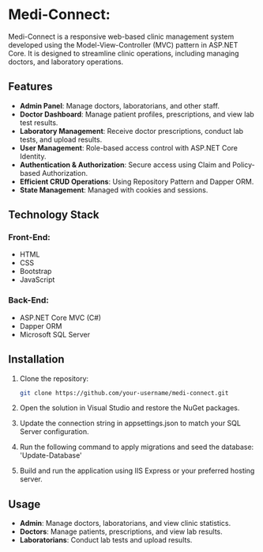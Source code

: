 # Medi-Connect:
Medi-Connect is a responsive web-based clinic management system developed using the Model-View-Controller (MVC) pattern in ASP.NET Core. It is designed to streamline clinic operations, including managing doctors, and laboratory operations.

## Features
- **Admin Panel**: Manage doctors, laboratorians, and other staff.
- **Doctor Dashboard**: Manage patient profiles, prescriptions, and view lab test results.
- **Laboratory Management**: Receive doctor prescriptions, conduct lab tests, and upload results.
- **User Management**: Role-based access control with ASP.NET Core Identity.
- **Authentication & Authorization**: Secure access using Claim and Policy-based Authorization.
- **Efficient CRUD Operations**: Using Repository Pattern and Dapper ORM.
- **State Management**: Managed with cookies and sessions.

## Technology Stack
### Front-End:
- HTML
- CSS
- Bootstrap
- JavaScript
### Back-End:
- ASP.NET Core MVC (C#)
- Dapper ORM
- Microsoft SQL Server

## Installation
1. Clone the repository:
   ```bash
   git clone https://github.com/your-username/medi-connect.git

2. Open the solution in Visual Studio and restore the NuGet packages.

3. Update the connection string in appsettings.json to match your SQL Server configuration.

4. Run the following command to apply migrations and seed the database: 'Update-Database'

5. Build and run the application using IIS Express or your preferred hosting server.

## Usage
- **Admin**: Manage doctors, laboratorians, and view clinic statistics.
- **Doctors**: Manage patients, prescriptions, and view lab results.
- **Laboratorians**: Conduct lab tests and upload results.
